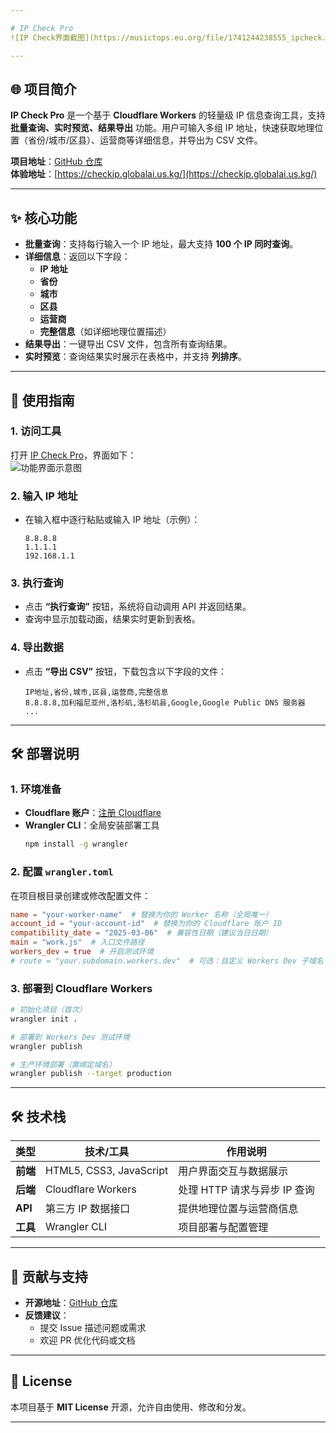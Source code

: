 ```yaml
---

# IP Check Pro
![IP Check界面截图](https://musictops.eu.org/file/1741244238555_ipcheck.jpg)

---
```


## 🌐 项目简介
**IP Check Pro** 是一个基于 **Cloudflare Workers** 的轻量级 IP 信息查询工具，支持 **批量查询、实时预览、结果导出** 功能。用户可输入多组 IP 地址，快速获取地理位置（省份/城市/区县）、运营商等详细信息，并导出为 CSV 文件。

**项目地址**：[GitHub 仓库](https://github.com/libaxuan/checkip.git)  
**体验地址**：[https://checkip.globalai.us.kg/](https://checkip.globalai.us.kg/)

---

## ✨ 核心功能
- **批量查询**：支持每行输入一个 IP 地址，最大支持 **100 个 IP 同时查询**。
- **详细信息**：返回以下字段：
   - **IP 地址**
   - **省份**
   - **城市**
   - **区县**
   - **运营商**
   - **完整信息**（如详细地理位置描述）
- **结果导出**：一键导出 CSV 文件，包含所有查询结果。
- **实时预览**：查询结果实时展示在表格中，并支持 **列排序**。

---

## 🚀 使用指南
### 1. 访问工具
打开 [IP Check Pro](https://checkip.globalai.us.kg/)，界面如下：  
![功能界面示意图](https://musictops.eu.org/file/1741244238555_ipcheck.jpg)

### 2. 输入 IP 地址
- 在输入框中逐行粘贴或输入 IP 地址（示例）：
  ```  
  8.8.8.8  
  1.1.1.1  
  192.168.1.1  
  ```  

### 3. 执行查询
- 点击 **“执行查询”** 按钮，系统将自动调用 API 并返回结果。
- 查询中显示加载动画，结果实时更新到表格。

### 4. 导出数据
- 点击 **“导出 CSV”** 按钮，下载包含以下字段的文件：
  ```csv  
  IP地址,省份,城市,区县,运营商,完整信息  
  8.8.8.8,加利福尼亚州,洛杉矶,洛杉矶县,Google,Google Public DNS 服务器  
  ...  
  ```  

---

## 🛠️ 部署说明
### 1. 环境准备
- **Cloudflare 账户**：[注册 Cloudflare](https://dash.cloudflare.com/sign-up)
- **Wrangler CLI**：全局安装部署工具
  ```bash  
  npm install -g wrangler  
  ```  

### 2. 配置 `wrangler.toml`
在项目根目录创建或修改配置文件：
```toml  
name = "your-worker-name"  # 替换为你的 Worker 名称（全局唯一）  
account_id = "your-account-id"  # 替换为你的 Cloudflare 账户 ID  
compatibility_date = "2025-03-06"  # 兼容性日期（建议当日日期）  
main = "work.js"  # 入口文件路径  
workers_dev = true  # 开启测试环境  
# route = "your.subdomain.workers.dev"  # 可选：自定义 Workers Dev 子域名  
```  

### 3. 部署到 Cloudflare Workers
```bash  
# 初始化项目（首次）  
wrangler init .  

# 部署到 Workers Dev 测试环境  
wrangler publish  

# 生产环境部署（需绑定域名）  
wrangler publish --target production  
```  

---

## 🛠️ 技术栈
| 类型       | 技术/工具                     | 作用说明                          |  
|------------|------------------------------|-----------------------------------|  
| **前端**   | HTML5, CSS3, JavaScript      | 用户界面交互与数据展示            |  
| **后端**   | Cloudflare Workers           | 处理 HTTP 请求与异步 IP 查询      |  
| **API**    | 第三方 IP 数据接口            | 提供地理位置与运营商信息          |  
| **工具**   | Wrangler CLI                  | 项目部署与配置管理                |  

---

## 🤝 贡献与支持
- **开源地址**：[GitHub 仓库](https://github.com/libaxuan/checkip.git)
- **反馈建议**：
   - 提交 Issue 描述问题或需求
   - 欢迎 PR 优化代码或文档
---

## 📜 License
本项目基于 **MIT License** 开源，允许自由使用、修改和分发。

---
